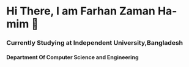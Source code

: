 # Hi There, I am Farhan Zaman Ha-mim 🍃
### Currently Studying at Independent University,Bangladesh
#### Department Of Computer Science and Engineering

